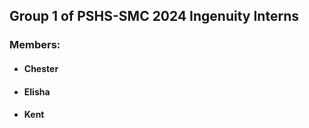 ## Group 1 of PSHS-SMC 2024 Ingenuity Interns
### Members:
- #### Chester
- #### Elisha
- #### Kent
